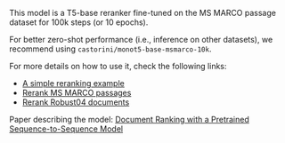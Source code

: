 This model is a T5-base reranker fine-tuned on the MS MARCO passage dataset for 100k steps (or 10 epochs).

For better zero-shot performance (i.e., inference on other datasets), we recommend using `castorini/monot5-base-msmarco-10k`.

For more details on how to use it, check the following links:
- [A simple reranking example](https://github.com/castorini/pygaggle#a-simple-reranking-example)
- [Rerank MS MARCO passages](https://github.com/castorini/pygaggle/blob/master/docs/experiments-msmarco-passage-subset.md)
- [Rerank Robust04 documents](https://github.com/castorini/pygaggle/blob/master/docs/experiments-robust04-monot5-gpu.md)

Paper describing the model: [Document Ranking with a Pretrained Sequence-to-Sequence Model](https://www.aclweb.org/anthology/2020.findings-emnlp.63/)